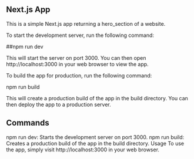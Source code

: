 ## Next.js App

This is a simple Next.js app returning a hero_section of a website.

To start the development server, run the following command:

##npm run dev

This will start the server on port 3000. You can then open http://localhost:3000 in your web browser to view the app.

To build the app for production, run the following command:

npm run build

This will create a production build of the app in the build directory. You can then deploy the app to a production server.

## Commands
npm run dev: Starts the development server on port 3000.
npm run build: Creates a production build of the app in the build directory.
Usage
To use the app, simply visit http://localhost:3000 in your web browser. 